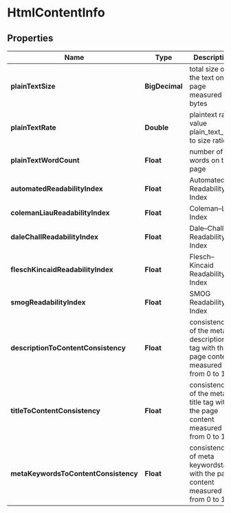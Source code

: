 

# HtmlContentInfo


## Properties

| Name | Type | Description | Notes |
|------------ | ------------- | ------------- | -------------|
|**plainTextSize** | **BigDecimal** | total size of the text on the page measured in bytes |  [optional] |
|**plainTextRate** | **Double** | plaintext rate value plain_text_size to size ratio |  [optional] |
|**plainTextWordCount** | **Float** | number of words on the page |  [optional] |
|**automatedReadabilityIndex** | **Float** | Automated Readability Index |  [optional] |
|**colemanLiauReadabilityIndex** | **Float** | Coleman–Liau Index |  [optional] |
|**daleChallReadabilityIndex** | **Float** | Dale–Chall Readability Index |  [optional] |
|**fleschKincaidReadabilityIndex** | **Float** | Flesch–Kincaid Readability Index |  [optional] |
|**smogReadabilityIndex** | **Float** | SMOG Readability Index |  [optional] |
|**descriptionToContentConsistency** | **Float** | consistency of the meta description tag with the page content measured from 0 to 1 |  [optional] |
|**titleToContentConsistency** | **Float** | consistency of the meta title tag with the page content measured from 0 to 1 |  [optional] |
|**metaKeywordsToContentConsistency** | **Float** | consistency of meta keywordstag with the page content measured from 0 to 1 |  [optional] |



